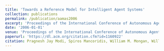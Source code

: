 ```yaml
---
title: 'Towards a Reference Model for Intelligent Agent Systems'
collection: publications
permalink: /publication/aamas2006
excerpt: 'Proceedings of the International Conference of Autonomous Agents and Multiagent Systems (AAMAS) 2006'
date: '2006-01-01'
venue: 'Proceedings of the International Conference of Autonomous Agents and Multiagent Systems (AAMAS) 2006'
paperurl: 'https://dl.acm.org/citation.cfm?id=1160922'
citation: Pragnesh Jay Modi, Spiros Mancoridis, William M. Mongan, William Regli, Israel Mayk. Towards a Reference Model for Intelligent Agent Systems.  Proceedings of the International Conference of Autonomous Agents and Multiagent Systems (AAMAS) 2006.
---
```


